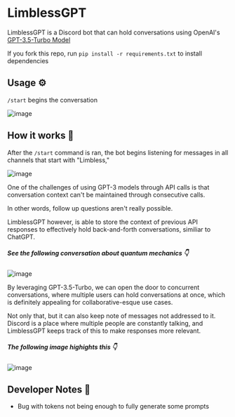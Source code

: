 # LimblessGPT
LimblessGPT is a Discord bot that can hold conversations using OpenAI's [GPT-3.5-Turbo Model](https://platform.openai.com/docs/guides/chat/introduction)

If you fork this repo, run `pip install -r requirements.txt` to install dependencies

## Usage ⚙️
`/start` begins the conversation

![image](https://user-images.githubusercontent.com/87991619/224593417-04f60b46-7c29-423d-b57d-48f43c24c586.png)

## How it works 🤔
After the `/start` command is ran, the bot begins listening for messages in all channels that start with "Limbless,"

![image](https://user-images.githubusercontent.com/87991619/224593917-c7c1ff96-7999-4699-a91a-d26b50a011e6.png)

One of the challenges of using GPT-3 models through API calls is that conversation context can't be maintained through consecutive calls.

In other words, follow up questions aren't really possible.

LimblessGPT however, is able to store the context of previous API responses to effectively hold back-and-forth conversations, similiar to ChatGPT.
##### See the following conversation about quantum mechanics 👇

![image](https://user-images.githubusercontent.com/87991619/224595079-6e77de26-65cd-4e2c-8f5c-5120e5d78f0b.png)

By leveraging GPT-3.5-Turbo, we can open the door to concurrent conversations, where multiple users can hold conversations at once, which is definitely appealing for collaborative-esque use cases.

Not only that, but it can also keep note of messages not addressed to it. Discord is a place where multiple people are constantly talking, and LimblessGPT keeps track of this to make responses more relevant.
##### The following image highights this 👇

![image](https://user-images.githubusercontent.com/87991619/225807331-898418eb-98ba-487c-9398-d3fa02a1d356.png)


## Developer Notes 📝
* Bug with tokens not being enough to fully generate some prompts
